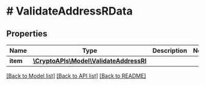 # # ValidateAddressRData

## Properties

Name | Type | Description | Notes
------------ | ------------- | ------------- | -------------
**item** | [**\CryptoAPIs\Model\ValidateAddressRI**](ValidateAddressRI.md) |  |

[[Back to Model list]](../../README.md#models) [[Back to API list]](../../README.md#endpoints) [[Back to README]](../../README.md)
